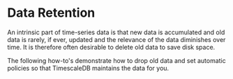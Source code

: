# Data Retention 

An intrinsic part of time-series data is that new data is accumulated
and old data is rarely, if ever, updated and the relevance of the data
diminishes over time.  It is therefore often desirable to delete old
data to save disk space.

The following how-to's demonstrate how to drop old data and set automatic
policies so that TimescaleDB maintains the data for you.